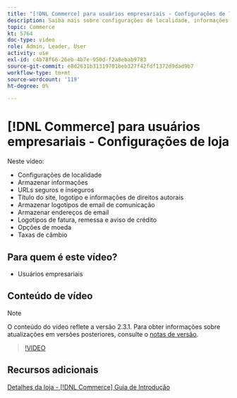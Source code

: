 ```yaml
---
title: "[!DNL Commerce] para usuários empresariais - Configurações de loja"
description: Saiba mais sobre configurações de localidade, informações de armazenamento, URLs seguros e inseguros, título do site, logotipo, informações de copyright, logotipos de email de comunicação, endereços de email de loja, opções de moeda e taxas de moeda.
topic: Commerce
kt: 5764
doc-type: video
role: Admin, Leader, User
activity: use
exl-id: c4b78f66-26eb-4b7e-950d-f2a8ebab9783
source-git-commit: e8d2631b31319701beb327f42fdf1372d9dad9b7
workflow-type: tm+mt
source-wordcount: '119'
ht-degree: 0%

---
```


# [!DNL Commerce] para usuários empresariais - Configurações de loja

Neste vídeo:

- Configurações de localidade
- Armazenar informações
- URLs seguros e inseguros
- Título do site, logotipo e informações de direitos autorais
- Armazenar logotipos de email de comunicação
- Armazenar endereços de email
- Logotipos de fatura, remessa e aviso de crédito
- Opções de moeda
- Taxas de câmbio

## Para quem é este vídeo?

- Usuários empresariais

## Conteúdo de vídeo

>[!NOTE]
>
>O conteúdo do vídeo reflete a versão 2.3.1. Para obter informações sobre atualizações em versões posteriores, consulte o [notas de versão](https://experienceleague.adobe.com/docs/commerce-operations/release/notes/overview.html).

>[!VIDEO](https://video.tv.adobe.com/v/35949?quality=12&learn=on)

## Recursos adicionais

[Detalhes da loja - [!DNL Commerce] Guia de Introdução](https://experienceleague.adobe.com/docs/commerce-admin/start/setup/store-details.html)
